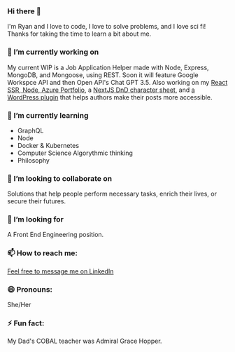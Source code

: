 ### Hi there 👋
I'm Ryan and I love to code, I love to solve problems, and I love sci fi! Thanks for taking the time to learn a bit about me. 

### 🔭 I’m currently working on 
My current WIP is a Job Application Helper made with Node, Express, MongoDB, and Mongoose, using REST. Soon it will feature Google Workspce API and then Open API's Chat GPT 3.5. Also working on my [React SSR, Node, Azure Portfolio](https://github.com/ryanAllMad/ryan-all-mad-portfolio), a [NextJS DnD character sheet](https://github.com/ryanAllMad/yong-character-sheet), and [a WordPress plugin](https://github.com/ryanAllMad/a11y-checker) that helps authors make their posts more accessible.

### 🌱 I’m currently learning 
* GraphQL
* Node
* Docker & Kubernetes
* Computer Science Algorythmic thinking
* Philosophy

### 👯 I’m looking to collaborate on 
Solutions that help people perform necessary tasks, enrich their lives, or secure their futures.

### 🤔 I’m looking for 
A Front End Engineering position. 

### 📫 How to reach me:
[Feel free to message me on LinkedIn](https://www.linkedin.com/in/ryan-duer-515342108/)

### 😄 Pronouns: 
She/Her

### ⚡ Fun fact: 
My Dad's COBAL teacher was Admiral Grace Hopper.
<!--
**ryanAllMad/ryanAllMad** is a ✨ _special_ ✨ repository because its `README.md` (this file) appears on your GitHub profile.

Here are some ideas to get you started:

 🔭 I’m currently working on a NextJS DnD character sheet, and a WordPress plugin that helps authors make their posts more accessible.
🌱 I’m currently learning GraphQL, Node, Docker & Kubernetes
👯 I’m looking to collaborate on solutions that help people perform necessary tasks, enrich their lives, or secure their futures.
🤔 I’m looking for a Front End Engineering position. 
- 💬 Ask me about ...
-  ...
😄 Pronouns: She/Her
⚡ Fun fact: I am a real big Wheel of Time nerd. If you get me started on the subject, I may never stop taking.
-->
